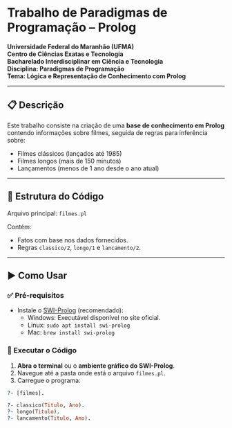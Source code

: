 # Trabalho de Paradigmas de Programação – Prolog

**Universidade Federal do Maranhão (UFMA)**  
**Centro de Ciências Exatas e Tecnologia**  
**Bacharelado Interdisciplinar em Ciência e Tecnologia**  
**Disciplina: Paradigmas de Programação**  
**Tema: Lógica e Representação de Conhecimento com Prolog**

---

## 📋 Descrição

Este trabalho consiste na criação de uma **base de conhecimento em Prolog** contendo informações sobre filmes, seguida de regras para inferência sobre:

- Filmes clássicos (lançados até 1985)
- Filmes longos (mais de 150 minutos)
- Lançamentos (menos de 1 ano desde o ano atual)

---

## 📁 Estrutura do Código

Arquivo principal: `filmes.pl`

Contém:
- Fatos com base nos dados fornecidos.
- Regras `classico/2`, `longo/1` e `lancamento/2`.

---

## ▶️ Como Usar

### ✅ Pré-requisitos

- Instale o [SWI-Prolog](https://www.swi-prolog.org/) (recomendado):
  - Windows: Executável disponível no site oficial.
  - Linux: `sudo apt install swi-prolog`
  - Mac: `brew install swi-prolog`

### 🧪 Executar o Código

1. **Abra o terminal** ou o **ambiente gráfico do SWI-Prolog**.
2. Navegue até a pasta onde está o arquivo `filmes.pl`.
3. Carregue o programa:

```prolog
?- [filmes].
```
```prolog
?- classico(Titulo, Ano).
?- longo(Titulo).
?- lancamento(Titulo, Ano).
```

